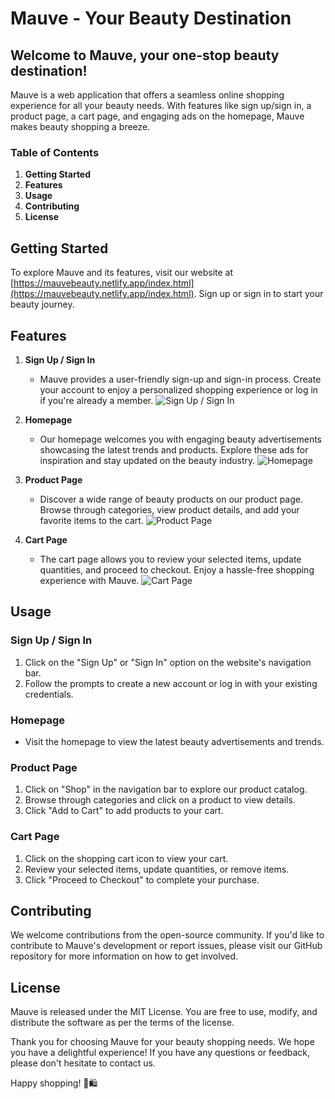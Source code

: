 # Mauve - Your Beauty Destination

## Welcome to Mauve, your one-stop beauty destination!

Mauve is a web application that offers a seamless online shopping experience for all your beauty needs. With features like sign up/sign in, a product page, a cart page, and engaging ads on the homepage, Mauve makes beauty shopping a breeze.

### Table of Contents
1. **Getting Started**
2. **Features**
3. **Usage**
4. **Contributing**
5. **License**

## Getting Started
To explore Mauve and its features, visit our website at [https://mauvebeauty.netlify.app/index.html](https://mauvebeauty.netlify.app/index.html). Sign up or sign in to start your beauty journey.

## Features
1. **Sign Up / Sign In**
   - Mauve provides a user-friendly sign-up and sign-in process. Create your account to enjoy a personalized shopping experience or log in if you're already a member.
   ![Sign Up / Sign In](https://github.com/AK016/Mauve/assets/123861375/80fbd356-f8a6-4cc6-9751-6636bceeadd6)


2. **Homepage**
   - Our homepage welcomes you with engaging beauty advertisements showcasing the latest trends and products. Explore these ads for inspiration and stay updated on the beauty industry.
   ![Homepage](https://github.com/AK016/Mauve/assets/123861375/bc2d6697-3db6-44bd-b198-90f5c170512c)


3. **Product Page**
   - Discover a wide range of beauty products on our product page. Browse through categories, view product details, and add your favorite items to the cart.
   ![Product Page](https://github.com/AK016/Mauve/assets/123861375/befc7b20-89ab-4ef0-97f1-2069afe21e29)


4. **Cart Page**
   - The cart page allows you to review your selected items, update quantities, and proceed to checkout. Enjoy a hassle-free shopping experience with Mauve.
   ![Cart Page](https://github.com/AK016/Mauve/assets/123861375/ed5f6d64-eaba-46f8-bc1a-88fe6702a25e)


## Usage
### Sign Up / Sign In
1. Click on the "Sign Up" or "Sign In" option on the website's navigation bar.
2. Follow the prompts to create a new account or log in with your existing credentials.

### Homepage
- Visit the homepage to view the latest beauty advertisements and trends.

### Product Page
1. Click on "Shop" in the navigation bar to explore our product catalog.
2. Browse through categories and click on a product to view details.
3. Click "Add to Cart" to add products to your cart.

### Cart Page
1. Click on the shopping cart icon to view your cart.
2. Review your selected items, update quantities, or remove items.
3. Click "Proceed to Checkout" to complete your purchase.

## Contributing
We welcome contributions from the open-source community. If you'd like to contribute to Mauve's development or report issues, please visit our GitHub repository for more information on how to get involved.

## License
Mauve is released under the MIT License. You are free to use, modify, and distribute the software as per the terms of the license.

Thank you for choosing Mauve for your beauty shopping needs. We hope you have a delightful experience! If you have any questions or feedback, please don't hesitate to contact us.

Happy shopping! 💄🛍️
